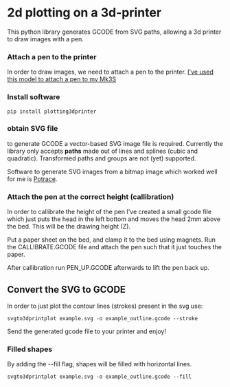 # 2d plotting on a 3d-printer
This python library generates GCODE from SVG paths, allowing a 3d printer to draw images with a pen.

### Attach a pen to the printer
In order to draw images, we need to attach a pen to the printer.
[I've used this model to attach a pen to my Mk3S](https://www.prusaprinters.org/prints/42978-pen-plotter-adapter-for-prusa-mk3s/comments)

### Install software
`pip install plotting3dprinter`

### obtain SVG file
to generate GCODE a vector-based SVG image file is required.
Currently the library only accepts **paths** made out of lines and splines (cubic and quadratic).
Transformed paths and groups are not (yet) supported.

Software to generate SVG images from a bitmap image which worked well for me is [Potrace](http://potrace.sourceforge.net/).

### Attach the pen at the correct height (callibration)
In order to callibrate the height of the pen I've created a small gcode file which just puts the head in the left bottom and moves the head 2mm above the bed. This will be the drawing height (Z). 

Put a paper sheet on the bed, and clamp it to the bed using magnets. Run the CALLIBRATE.GCODE file and attach the pen such that it just touches the paper.

After callibration run PEN_UP.GCODE afterwards to lift the pen back up.

## Convert the SVG to GCODE
In order to just plot the contour lines (strokes) present in the svg use:

`svgto3dprintplot example.svg -o example_outline.gcode --stroke`

Send the generated gcode file to your printer and enjoy!

### Filled shapes
By adding the --fill flag, shapes will be filled with horizontal lines.

`svgto3dprintplot example.svg -o example_outline.gcode --fill`









